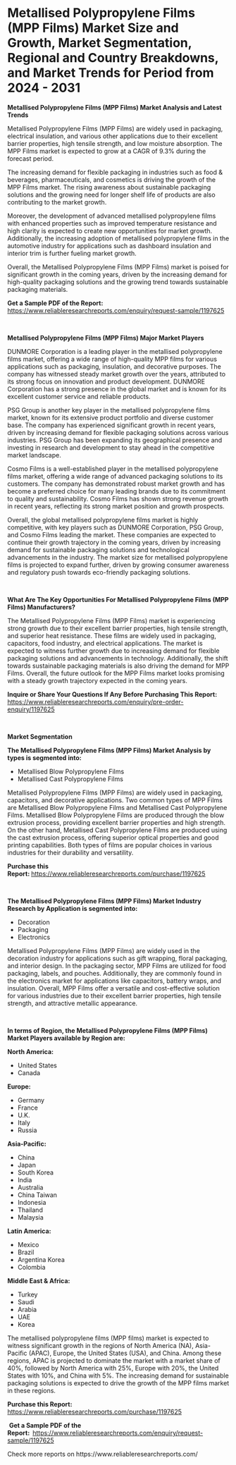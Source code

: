 <p><h1>Metallised Polypropylene Films (MPP Films) Market Size and Growth, Market Segmentation, Regional and Country Breakdowns, and Market Trends for Period from 2024 -  2031</h1></p><p><strong>Metallised Polypropylene Films (MPP Films) Market Analysis and Latest Trends</strong></p>
<p><p>Metallised Polypropylene Films (MPP Films) are widely used in packaging, electrical insulation, and various other applications due to their excellent barrier properties, high tensile strength, and low moisture absorption. The MPP Films market is expected to grow at a CAGR of 9.3% during the forecast period.</p><p>The increasing demand for flexible packaging in industries such as food & beverages, pharmaceuticals, and cosmetics is driving the growth of the MPP Films market. The rising awareness about sustainable packaging solutions and the growing need for longer shelf life of products are also contributing to the market growth.</p><p>Moreover, the development of advanced metallised polypropylene films with enhanced properties such as improved temperature resistance and high clarity is expected to create new opportunities for market growth. Additionally, the increasing adoption of metallised polypropylene films in the automotive industry for applications such as dashboard insulation and interior trim is further fueling market growth.</p><p>Overall, the Metallised Polypropylene Films (MPP Films) market is poised for significant growth in the coming years, driven by the increasing demand for high-quality packaging solutions and the growing trend towards sustainable packaging materials.</p></p>
<p><strong>Get a Sample PDF of the Report:&nbsp;</strong> <a href="https://www.reliableresearchreports.com/enquiry/request-sample/1197625">https://www.reliableresearchreports.com/enquiry/request-sample/1197625</a></p>
<p>&nbsp;</p>
<p><strong>Metallised Polypropylene Films (MPP Films) Major Market Players</strong></p>
<p><p>DUNMORE Corporation is a leading player in the metallised polypropylene films market, offering a wide range of high-quality MPP films for various applications such as packaging, insulation, and decorative purposes. The company has witnessed steady market growth over the years, attributed to its strong focus on innovation and product development. DUNMORE Corporation has a strong presence in the global market and is known for its excellent customer service and reliable products.</p><p>PSG Group is another key player in the metallised polypropylene films market, known for its extensive product portfolio and diverse customer base. The company has experienced significant growth in recent years, driven by increasing demand for flexible packaging solutions across various industries. PSG Group has been expanding its geographical presence and investing in research and development to stay ahead in the competitive market landscape.</p><p>Cosmo Films is a well-established player in the metallised polypropylene films market, offering a wide range of advanced packaging solutions to its customers. The company has demonstrated robust market growth and has become a preferred choice for many leading brands due to its commitment to quality and sustainability. Cosmo Films has shown strong revenue growth in recent years, reflecting its strong market position and growth prospects.</p><p>Overall, the global metallised polypropylene films market is highly competitive, with key players such as DUNMORE Corporation, PSG Group, and Cosmo Films leading the market. These companies are expected to continue their growth trajectory in the coming years, driven by increasing demand for sustainable packaging solutions and technological advancements in the industry. The market size for metallised polypropylene films is projected to expand further, driven by growing consumer awareness and regulatory push towards eco-friendly packaging solutions.</p></p>
<p>&nbsp;</p>
<p><strong>What Are The Key Opportunities For Metallised Polypropylene Films (MPP Films) Manufacturers?</strong></p>
<p><p>The Metallised Polypropylene Films (MPP Films) market is experiencing strong growth due to their excellent barrier properties, high tensile strength, and superior heat resistance. These films are widely used in packaging, capacitors, food industry, and electrical applications. The market is expected to witness further growth due to increasing demand for flexible packaging solutions and advancements in technology. Additionally, the shift towards sustainable packaging materials is also driving the demand for MPP Films. Overall, the future outlook for the MPP Films market looks promising with a steady growth trajectory expected in the coming years.</p></p>
<p><strong>Inquire or Share Your Questions If Any Before Purchasing This Report:</strong> <a href="https://www.reliableresearchreports.com/enquiry/pre-order-enquiry/1197625">https://www.reliableresearchreports.com/enquiry/pre-order-enquiry/1197625</a></p>
<p>&nbsp;</p>
<p><strong>Market Segmentation</strong></p>
<p><strong>The Metallised Polypropylene Films (MPP Films) Market Analysis by types is segmented into:</strong></p>
<p><ul><li>Metallised Blow Polypropylene Films</li><li>Metallised Cast Polypropylene Films</li></ul></p>
<p><p>Metallised Polypropylene Films (MPP Films) are widely used in packaging, capacitors, and decorative applications. Two common types of MPP Films are Metallised Blow Polypropylene Films and Metallised Cast Polypropylene Films. Metallised Blow Polypropylene Films are produced through the blow extrusion process, providing excellent barrier properties and high strength. On the other hand, Metallised Cast Polypropylene Films are produced using the cast extrusion process, offering superior optical properties and good printing capabilities. Both types of films are popular choices in various industries for their durability and versatility.</p></p>
<p><strong>Purchase this Report:&nbsp;</strong><a href="https://www.reliableresearchreports.com/purchase/1197625">https://www.reliableresearchreports.com/purchase/1197625</a></p>
<p>&nbsp;</p>
<p><strong>The Metallised Polypropylene Films (MPP Films) Market Industry Research by Application is segmented into:</strong></p>
<p><ul><li>Decoration</li><li>Packaging</li><li>Electronics</li></ul></p>
<p><p>Metallised Polypropylene Films (MPP Films) are widely used in the decoration industry for applications such as gift wrapping, floral packaging, and interior design. In the packaging sector, MPP Films are utilized for food packaging, labels, and pouches. Additionally, they are commonly found in the electronics market for applications like capacitors, battery wraps, and insulation. Overall, MPP Films offer a versatile and cost-effective solution for various industries due to their excellent barrier properties, high tensile strength, and attractive metallic appearance.</p></p>
<p>&nbsp;</p>
<p><strong>In terms of Region, the Metallised Polypropylene Films (MPP Films) Market Players available by Region are:</strong></p>
<p>
    <p> <strong> North America: </strong>
        <ul>
            <li>United States</li>
            <li>Canada</li>
        </ul>
        </p> 
    <p> <strong> Europe: </strong>
        <ul>
            <li>Germany</li>
            <li>France</li>
            <li>U.K.</li>
            <li>Italy</li>
            <li>Russia</li>
        </ul>
        </p> 
    <p> <strong> Asia-Pacific: </strong>
        <ul>
            <li>China</li>
            <li>Japan</li>
            <li>South Korea</li>
            <li>India</li>
            <li>Australia</li>
            <li>China Taiwan</li>
            <li>Indonesia</li>
            <li>Thailand</li>
            <li>Malaysia</li>
        </ul>
        </p> 
    <p> <strong> Latin America: </strong>
        <ul>
            <li>Mexico</li>
            <li>Brazil</li>
            <li>Argentina Korea</li>
            <li>Colombia</li>
        </ul>
        </p> 
    <p> <strong> Middle East & Africa: </strong>
        <ul>
            <li>Turkey</li>
            <li>Saudi</li>
            <li>Arabia</li>
            <li>UAE</li>
            <li>Korea</li>
        </ul>
    </p>
    </p>
<p><p>The metallised polypropylene films (MPP films) market is expected to witness significant growth in the regions of North America (NA), Asia-Pacific (APAC), Europe, the United States (USA), and China. Among these regions, APAC is projected to dominate the market with a market share of 40%, followed by North America with 25%, Europe with 20%, the United States with 10%, and China with 5%. The increasing demand for sustainable packaging solutions is expected to drive the growth of the MPP films market in these regions.</p></p>
<p><strong>Purchase this Report: </strong><a href="https://www.reliableresearchreports.com/purchase/1197625">https://www.reliableresearchreports.com/purchase/1197625</a></p>
<p>&nbsp;<strong>Get a Sample PDF of the Report:&nbsp;&nbsp;</strong><a href="https://www.reliableresearchreports.com/enquiry/request-sample/1197625">https://www.reliableresearchreports.com/enquiry/request-sample/1197625</a></p>
<p><strong></strong></p>
<p>Check more reports on https://www.reliableresearchreports.com/</p>